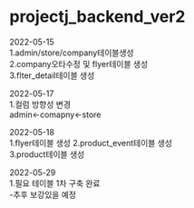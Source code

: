 # projectj_backend_ver2

2022-05-15  
1.admin/store/company테이블생성  
2.company오타수정 및 flyer테이블 생성  
3.flter_detail테이블 생성   

2022-05-17  
1.컬럼 방향성 변경  
admin<-comapny<-store

2022-05-18  
1.flyer테이블 생성 
2.product_event테이블 생성  
3.product테이블 생성  

2022-05-29  
1.필요 테이블 1차 구축 완료  
-추후 보강있을 예정  